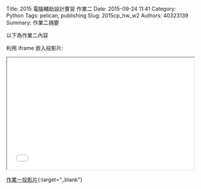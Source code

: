 Title: 2015 電腦輔助設計實習 作業二
Date: 2015-09-24 11:41
Category: Python
Tags: pelican, publishing
Slug: 2015cp_hw_w2
Authors: 40323139
Summary: 作業二摘要

以下為作業二內容

利用 iframe 嵌入投影片:

<iframe src="simplest2.html" width="500" height="300"></iframe>

[作業一投影片](simplest2.html){:target="_blank"}
